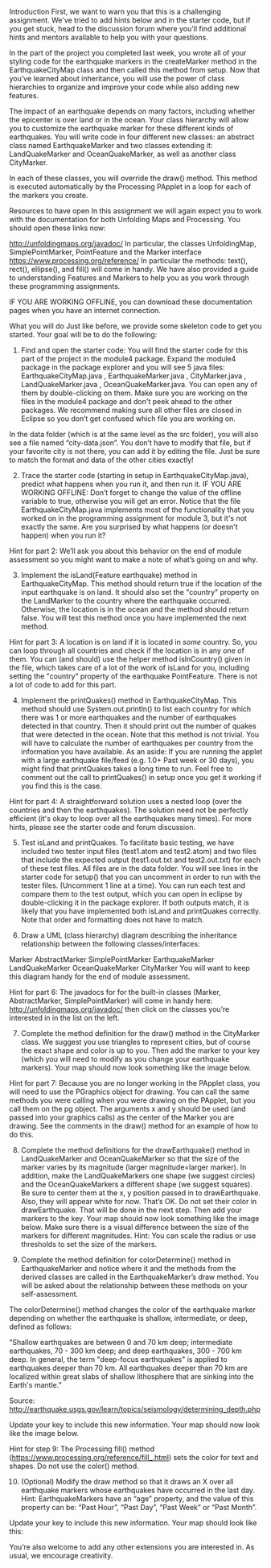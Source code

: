 Introduction
First, we want to warn you that this is a challenging assignment. We've tried to add hints below and in the starter code, but if you get stuck, head to the discussion forum where you'll find additional hints and mentors available to help you with your questions.

In the part of the project you completed last week, you wrote all of your styling code for the earthquake markers in the createMarker method in the EarthquakeCityMap class and then called this method from setup. Now that you’ve learned about inheritance, you will use the power of class hierarchies to organize and improve your code while also adding new features.

The impact of an earthquake depends on many factors, including whether the epicenter is over land or in the ocean. Your class hierarchy will allow you to customize the earthquake marker for these different kinds of earthquakes. You will write code in four different new classes: an abstract class named EarthquakeMarker and two classes extending it: LandQuakeMarker and OceanQuakeMarker, as well as another class CityMarker.

In each of these classes, you will override the draw() method. This method is executed automatically by the Processing PApplet in a loop for each of the markers you create.

Resources to have open
In this assignment we will again expect you to work with the documentation for both Unfolding Maps and Processing. You should open these links now:

http://unfoldingmaps.org/javadoc/ In particular, the classes UnfoldingMap, SimplePointMarker, PointFeature and the Marker interface
https://www.processing.org/reference/ In particular the methods: text(), rect(), ellipse(), and fill() will come in handy.
We have also provided a guide to understanding Features and Markers to help you as you work through these programming assignments.

IF YOU ARE WORKING OFFLINE, you can download these documentation pages when you have an internet connection.

What you will do
Just like before, we provide some skeleton code to get you started. Your goal will be to do the following:

1. Find and open the starter code: You will find the starter code for this part of the project in the module4 package. Expand the module4 package in the package explorer and you will see 5 java files: EarthquakeCityMap.java , EarthquakeMarker.java , CityMarker.java , LandQuakeMarker.java , OceanQuakeMarker.java. You can open any of them by double-clicking on them. Make sure you are working on the files in the module4 package and don't peek ahead to the other packages. We recommend making sure all other files are closed in Eclipse so you don’t get confused which file you are working on.

In the data folder (which is at the same level as the src folder), you will also see a file named “city-data.json”. You don’t have to modify that file, but if your favorite city is not there, you can add it by editing the file. Just be sure to match the format and data of the other cities exactly!

2. Trace the starter code (starting in setup in EarthquakeCityMap.java), predict what happens when you run it, and then run it. IF YOU ARE WORKING OFFLINE: Don’t forget to change the value of the offline variable to true, otherwise you will get an error. Notice that the file EarthquakeCityMap.java implements most of the functionality that you worked on in the programming assignment for module 3, but it's not exactly the same. Are you surprised by what happens (or doesn't happen) when you run it?

Hint for part 2: We’ll ask you about this behavior on the end of module assessment so you might want to make a note of what’s going on and why.

3. Implement the isLand(Feature earthquake) method in EarthquakeCityMap. This method should return true if the location of the input earthquake is on land. It should also set the "country" property on the LandMarker to the country where the earthquake occurred. Otherwise, the location is in the ocean and the method should return false. You will test this method once you have implemented the next method.

Hint for part 3: A location is on land if it is located in *some* country. So, you can loop through all countries and check if the location is in any one of them. You can (and should) use the helper method isInCountry() given in the file, which takes care of a lot of the work of isLand for you, including setting the "country" property of the earthquake PointFeature. There is not a lot of code to add for this part.

4. Implement the printQuakes() method in EarthquakeCityMap. This method should use System.out.println() to list each country for which there was 1 or more earthquakes and the number of earthquakes detected in that country. Then it should print out the number of quakes that were detected in the ocean. Note that this method is not trivial. You will have to calculate the number of earthquakes per country from the information you have available. As an aside: If you are running the applet with a large earthquake file/feed (e.g. 1.0+ Past week or 30 days), you might find that printQuakes takes a long time to run. Feel free to comment out the call to printQuakes() in setup once you get it working if you find this is the case.

Hint for part 4: A straightforward solution uses a nested loop (over the countries and then the earthquakes). The solution need not be perfectly efficient (it's okay to loop over all the earthquakes many times). For more hints, please see the starter code and forum discussion.

5. Test isLand and printQuakes. To facilitate basic testing, we have included two tester input files (test1.atom and test2.atom) and two files that include the expected output (test1.out.txt and test2.out.txt) for each of these test files. All files are in the data folder. You will see lines in the starter code for setup() that you can uncomment in order to run with the tester files. (Uncomment 1 line at a time). You can run each test and compare them to the test output, which you can open in eclipse by double-clicking it in the package explorer. If both outputs match, it is likely that you have implemented both isLand and printQuakes correctly. Note that order and formatting does not have to match.

6. Draw a UML (class hierarchy) diagram describing the inheritance relationship between the following classes/interfaces:

Marker
AbstractMarker
SimplePointMarker
EarthquakeMarker
LandQuakeMarker
OceanQuakeMarker
CityMarker
You will want to keep this diagram handy for the end of module assessment.

Hint for part 6: The javadocs for for the built-in classes (Marker, AbstractMarker, SimplePointMarker) will come in handy here: http://unfoldingmaps.org/javadoc/ then click on the classes you’re interested in in the list on the left.

7. Complete the method definition for the draw() method in the CityMarker class. We suggest you use triangles to represent cities, but of course the exact shape and color is up to you. Then add the marker to your key (which you will need to modify as you change your earthquake markers). Your map should now look something like the image below.

Hint for part 7: Because you are no longer working in the PApplet class, you will need to use the PGraphics object for drawing. You can call the same methods you were calling when you were drawing on the PApplet, but you call them on the pg object. The arguments x and y should be used (and passed into your graphics calls) as the center of the Marker you are drawing. See the comments in the draw() method for an example of how to do this.


8. Complete the method definitions for the drawEarthquake() method in LandQuakeMarker and OceanQuakeMarker so that the size of the marker varies by its magnitude (larger magnitude=larger marker). In addition, make the LandQuakeMarkers one shape (we suggest circles) and the OceanQuakeMarkers a different shape (we suggest squares). Be sure to center them at the x, y position passed in to drawEarthquake. Also, they will appear white for now. That’s OK. Do not set their color in drawEarthquake. That will be done in the next step. Then add your markers to the key. Your map should now look something like the image below. Make sure there is a visual difference between the size of the markers for different magnitudes. Hint: You can scale the radius or use thresholds to set the size of the markers.


9. Complete the method definition for colorDetermine() method in EarthquakeMarker and notice where it and the methods from the derived classes are called in the EarthquakeMarker’s draw method. You will be asked about the relationship between these methods on your self-assessment.

The colorDetermine() method changes the color of the earthquake marker depending on whether the earthquake is shallow, intermediate, or deep, defined as follows:

“Shallow earthquakes are between 0 and 70 km deep; intermediate earthquakes, 70 - 300 km deep; and deep earthquakes, 300 - 700 km deep. In general, the term "deep-focus earthquakes" is applied to earthquakes deeper than 70 km. All earthquakes deeper than 70 km are localized within great slabs of shallow lithosphere that are sinking into the Earth's mantle.”

Source: http://earthquake.usgs.gov/learn/topics/seismology/determining_depth.php

Update your key to include this new information. Your map should now look like the image below.

Hint for step 9: The Processing fill() method (https://www.processing.org/reference/fill_.html) sets the color for text and shapes. Do not use the color() method.


10. (Optional) Modify the draw method so that it draws an X over all earthquake markers whose earthquakes have occurred in the last day. Hint: EarthquakeMarkers have an “age” property, and the value of this property can be: “Past Hour”, “Past Day”, “Past Week” or “Past Month”.

Update your key to include this new information. Your map should look like this:


You’re also welcome to add any other extensions you are interested in. As usual, we encourage creativity.